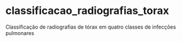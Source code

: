 # classificacao_radiografias_torax
Classificação de radiografias de tórax em quatro classes de infecções pulmonares
